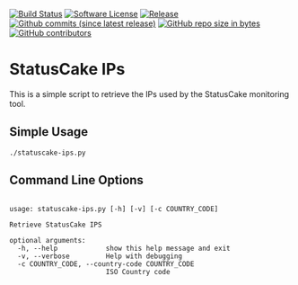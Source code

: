 [![Build Status](https://img.shields.io/travis/AntiPhotonltd/statuscake-ips/master.svg)](https://travis-ci.org/AntiPhotonltd/statuscake-ips)
[![Software License](https://img.shields.io/badge/license-MIT-blue.svg)](LICENSE.md)
[![Release](https://img.shields.io/github/release/AntiPhotonltd/statuscake-ips.svg)](https://github.com/AntiPhotonltd/statuscake-ips/releases/latest)
[![Github commits (since latest release)](https://img.shields.io/github/commits-since/AntiPhotonltd/statuscake-ips/latest.svg)](https://github.com/AntiPhotonltd/statuscake-ips/commits)
[![GitHub repo size in bytes](https://img.shields.io/github/repo-size/AntiPhotonltd/statuscake-ips.svg)](https://github.com/AntiPhotonltd/statuscake-ips)
[![GitHub contributors](https://img.shields.io/github/contributors/AntiPhotonltd/statuscake-ips.svg)](https://github.com/AntiPhotonltd/statuscake-ips)

StatusCake IPs
=========

This is a simple script to retrieve the IPs used by the StatusCake monitoring tool.

## Simple Usage

```
./statuscake-ips.py
```

## Command Line Options

```

usage: statuscake-ips.py [-h] [-v] [-c COUNTRY_CODE]

Retrieve StatusCake IPS

optional arguments:
  -h, --help            show this help message and exit
  -v, --verbose         Help with debugging
  -c COUNTRY_CODE, --country-code COUNTRY_CODE
                        ISO Country code
```
